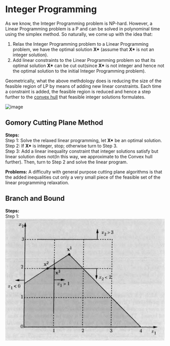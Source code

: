 # Integer Programming
As we know, the Integer Programming problem is NP-hard. However, a Linear Programming problem is a P and can be solved in polynominal time using the simplex method. So naturally, we come up with the idea that:
1. Relax the Integer Programming problem to a Linear Programming problem, we have the optimal solution __X*__ (assume that __X*__ is not an integer solution).
2. Add linear constraints to the Linear Programming problem so that its optimal solution __X*__ can be cut out(since __X*__ is not integer and hence not the optimal solution to the initial Integer Programming problem).

Geometrically, what the above methdology does is reducing the size of the feasible region of LP by means of adding new linear constraints. Each time a constraint is added, the feasible region is reduced and hence a step further to the [convex hull](https://github.com/Bookervsky/Operation_Research/blob/main/Definitions/Convex.md#convex-hull)  that feasible integer solutions formulates.

![image](https://upload.wikimedia.org/wikipedia/commons/3/31/TSP_cutting_plane.png)
## Gomory Cutting Plane Method

**Steps:**<br />
Step 1: Solve the relaxed linear programming, let __X*__ be an optimal solution.\
Step 2: If __X*__ is integer, stop; otherwise turn to Step 3.\
Step 3: Add a linear inequality constraint that integer solutions satisfy but linear solution does not(In this way, we approximate to the Convex hull further). Then, turn to Step 2 and solve the linear program.<br />

**Problems:**
A difficulty with general purpose cutting plane algorithms is that the added inequalities cut only a very small piece of the feasible set of the linear programming relaxation.

## Branch and Bound
**Steps:**<br />
Step 1: 
![image](/Definitions/Pictures/Branch%20and%20bound%20method%20example1.PNG)